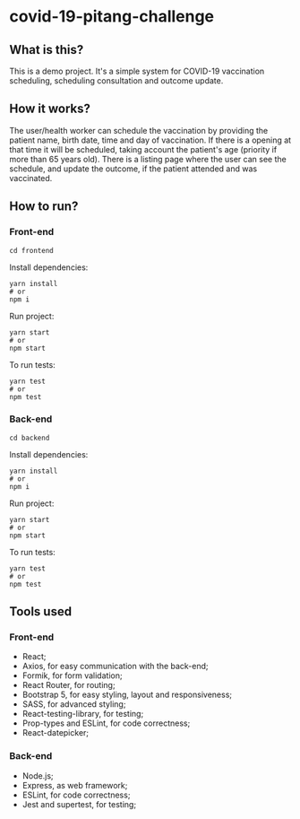 # covid-19-pitang-challenge

## What is this?
This is a demo project. It's a simple system for COVID-19 vaccination scheduling, scheduling consultation and outcome update.

## How it works?
The user/health worker can schedule the vaccination by providing the patient name, birth date, time and day of vaccination. If there is a opening at that time it will be scheduled, taking account the patient's age (priority if more than 65 years old).
There is a listing page where the user can see the schedule, and update the outcome, if the patient attended and was vaccinated.

## How to run?
### Front-end
``` 
cd frontend
```
Install dependencies:
```
yarn install
# or 
npm i
```
Run project:
```
yarn start
# or 
npm start
```
To run tests:
```
yarn test
# or 
npm test
```

### Back-end
``` 
cd backend
```
Install dependencies:
```
yarn install
# or 
npm i
```
Run project:
```
yarn start
# or 
npm start
```
To run tests:
```
yarn test
# or 
npm test
```

## Tools used
### Front-end
- React;
- Axios, for easy communication with the back-end;
- Formik, for form validation;
- React Router, for routing;
- Bootstrap 5, for easy styling, layout and responsiveness;
- SASS, for advanced styling;
- React-testing-library, for testing;
- Prop-types and ESLint, for code correctness;
- React-datepicker;
### Back-end
- Node.js;
- Express, as web framework;
- ESLint, for code correctness;
- Jest and supertest, for testing;
